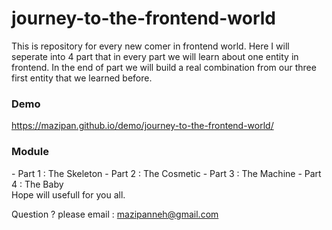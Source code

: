 # journey-to-the-frontend-world
This is repository for every new comer in frontend world.
Here I will seperate into 4 part that in every part we will learn about one entity in frontend.
In the end of part we will build a real combination from our three first entity that we learned before.

<h3>Demo</h3>
<a href="https://mazipan.github.io/demo/journey-to-the-frontend-world/">https://mazipan.github.io/demo/journey-to-the-frontend-world/</a>

<h3>Module</h3>
- Part 1 : The Skeleton
- Part 2 : The Cosmetic
- Part 3 : The Machine
- Part 4 : The Baby


</br>
Hope will usefull for you all.</br>

Question ? please email : mazipanneh@gmail.com
